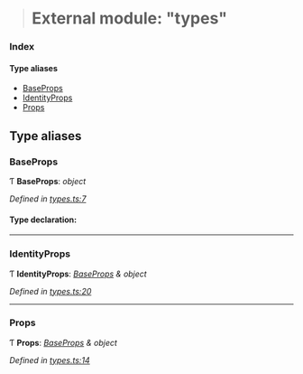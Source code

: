 > # External module: "types"

### Index

#### Type aliases

* [BaseProps](_types_.md#baseprops)
* [IdentityProps](_types_.md#identityprops)
* [Props](_types_.md#props)

## Type aliases

###  BaseProps

Ƭ **BaseProps**: *object*

*Defined in [types.ts:7](https://github.com/polkadot-js/ui/blob/5da5645/packages/ui-identicon/src/types.ts#L7)*

#### Type declaration:

___

###  IdentityProps

Ƭ **IdentityProps**: *[BaseProps](_types_.md#baseprops) & object*

*Defined in [types.ts:20](https://github.com/polkadot-js/ui/blob/5da5645/packages/ui-identicon/src/types.ts#L20)*

___

###  Props

Ƭ **Props**: *[BaseProps](_types_.md#baseprops) & object*

*Defined in [types.ts:14](https://github.com/polkadot-js/ui/blob/5da5645/packages/ui-identicon/src/types.ts#L14)*